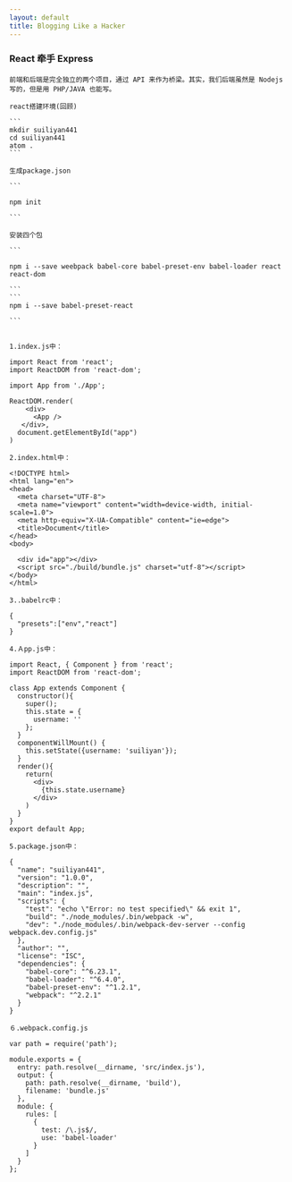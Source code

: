 ```yaml
---
layout: default
title: Blogging Like a Hacker
---
```



###  React 牵手 Express

    前端和后端是完全独立的两个项目，通过 API 来作为桥梁。其实，我们后端虽然是 Nodejs 写的，但是用 PHP/JAVA 也能写。

    react搭建环境(回顾)

    ```
    mkdir suiliyan441
    cd suiliyan441
    atom .
    ```

    生成package.json

    ```

    npm init

    ```

    安装四个包

    ```

    npm i --save weebpack babel-core babel-preset-env babel-loader react react-dom

    ```
    ```
    npm i --save babel-preset-react

    ```


    1.index.js中：

    import React from 'react';
    import ReactDOM from 'react-dom';

    import App from './App';

    ReactDOM.render(
        <div>
          <App />
       </div>,
      document.getElementById("app")
    )

    2.index.html中：

    <!DOCTYPE html>
    <html lang="en">
    <head>
      <meta charset="UTF-8">
      <meta name="viewport" content="width=device-width, initial-scale=1.0">
      <meta http-equiv="X-UA-Compatible" content="ie=edge">
      <title>Document</title>
    </head>
    <body>

      <div id="app"></div>
      <script src="./build/bundle.js" charset="utf-8"></script>
    </body>
    </html>

    3..babelrc中：

    {
      "presets":["env","react"]
    }

    4.Ａpp.js中：

    import React, { Component } from 'react';
    import ReactDOM from 'react-dom';

    class App extends Component {
      constructor(){
        super();
        this.state = {
          username: ''
        };
      }
      componentWillMount() {
        this.setState({username: 'suiliyan'});
      }
      render(){
        return(
          <div>
            {this.state.username}
          </div>
        )
      }
    }
    export default App;

    5.package.json中：

    {
      "name": "suiliyan441",
      "version": "1.0.0",
      "description": "",
      "main": "index.js",
      "scripts": {
        "test": "echo \"Error: no test specified\" && exit 1",
        "build": "./node_modules/.bin/webpack -w",
        "dev": "./node_modules/.bin/webpack-dev-server --config webpack.dev.config.js"
      },
      "author": "",
      "license": "ISC",
      "dependencies": {
        "babel-core": "^6.23.1",
        "babel-loader": "^6.4.0",
        "babel-preset-env": "^1.2.1",
        "webpack": "^2.2.1"
      }
    }

    ６.webpack.config.js

    var path = require('path');

    module.exports = {
      entry: path.resolve(__dirname, 'src/index.js'),
      output: {
        path: path.resolve(__dirname, 'build'),
        filename: 'bundle.js'
      },
      module: {
        rules: [
          {
            test: /\.js$/,
            use: 'babel-loader'
          }
        ]
      }
    };
